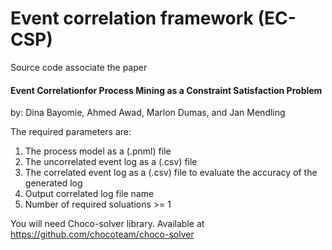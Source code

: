 # Event correlation framework (EC-CSP)
Source code associate the paper
#### Event Correlationfor Process Mining as a Constraint Satisfaction Problem
by: Dina Bayomie, Ahmed Awad, Marlon Dumas, and Jan Mendling

The required parameters are:
1. The process model as a (.pnml) file
2. The uncorrelated event log as a (.csv) file
3. The correlated event log as a (.csv) file to evaluate the accuracy of the generated log
4. Output correlated log file name
5. Number of required soluations >= 1

You will need  Choco-solver library. Available at https://github.com/chocoteam/choco-solver
